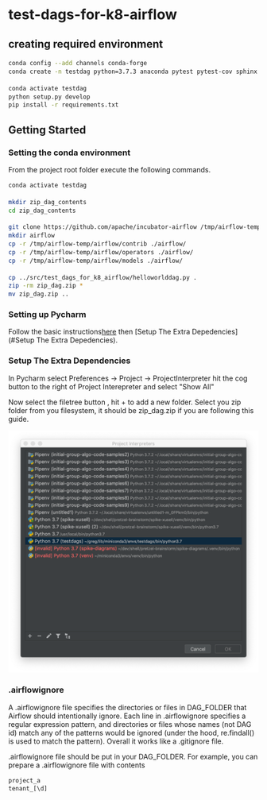 # test-dags-for-k8-airflow

## creating required environment

```bash
conda config --add channels conda-forge
conda create -n testdag python=3.7.3 anaconda pytest pytest-cov sphinx

conda activate testdag
python setup.py develop
pip install -r requirements.txt
```

## Getting Started

### Setting the conda environment

From the project root folder execute the following commands.

```bash
conda activate testdag

mkdir zip_dag_contents
cd zip_dag_contents

git clone https://github.com/apache/incubator-airflow /tmp/airflow-temp
mkdir airflow
cp -r /tmp/airflow-temp/airflow/contrib ./airflow/
cp -r /tmp/airflow-temp/airflow/operators ./airflow/
cp -r /tmp/airflow-temp/airflow/models ./airflow/

cp ../src/test_dags_for_k8_airflow/helloworlddag.py .
zip -rm zip_dag.zip *
mv zip_dag.zip ..

```

### Setting up Pycharm

Follow the basic instructions[here](https://github.com/shellagilehub/pretzel-brainstorm/blob/master/development-workflow/using-git-with-pycharm.md)
then [Setup The Extra Depedencies](#Setup The Extra Depedencies).

### Setup The Extra Dependencies

In Pycharm select Preferences -> Project -> ProjectInterpreter
hit the cog button to the right of Project Interepreter and select "Show All"

Now select the filetree button , hit + to add a new folder.
Select you zip folder from you filesystem, it should be zip_dag.zip if you are following
this guide.

![adding zip to python path](./docs/_static/images/addziptopythonpath.png)

### .airflowignore

A .airflowignore file specifies the directories or files in DAG_FOLDER that Airflow
should intentionally ignore. Each line in .airflowignore specifies a regular expression
pattern, and directories or files whose names (not DAG id) match any of the patterns
would be ignored (under the hood, re.findall() is used to match the pattern). Overall
it works like a .gitignore file.

.airflowignore file should be put in your DAG_FOLDER. For example,
you can prepare a .airflowignore file with contents

```apacheconf
project_a
tenant_[\d]
```

